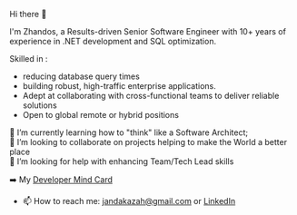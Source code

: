 Hi there 👋

I'm Zhandos, a  Results-driven Senior Software Engineer with 10+ years of experience in .NET development and SQL optimization. 

Skilled in :
- reducing database query times 
- building robust, high-traffic enterprise applications.
- Adept at collaborating with cross-functional teams to deliver reliable solutions
- Open to global remote or hybrid positions



🌱 I’m currently learning how to "think" like a Software Architect;
</br>
👯 I’m looking to collaborate on projects helping to make the World a better place
</br>
🤔 I’m looking for help with enhancing Team/Tech Lead skills
</br>

➡️ My [Developer Mind Card](https://github.com/jandakazah1990/jandakazah1990/blob/main/Developer%20mind%20card.md)
- 📫 How to reach me: [jandakazah@gmail.com](mailto:jandakazah@gmail.com) or [LinkedIn](https://www.linkedin.com/in/jandakazah/) 
